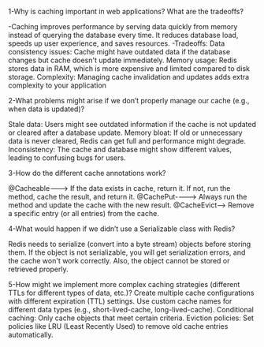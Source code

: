1-Why is caching important in web applications?
What are the tradeoffs?

-Caching improves performance by serving data quickly from memory
instead of querying the database every time.
It reduces database load, speeds up user experience, and saves resources.
-Tradeoffs:
Data consistency issues: Cache might have outdated data if the database
changes but cache doesn't update immediately.
Memory usage: Redis stores data in RAM, which is more expensive and limited
compared to disk storage.
Complexity: Managing cache invalidation and updates adds extra complexity to your application

2-What problems might arise if we don’t properly manage our cache (e.g., when data is updated)?

Stale data: Users might see outdated information if the cache is not updated or
cleared after a database update.
Memory bloat: If old or unnecessary data is never cleared, Redis can get full
and performance might degrade.
Inconsistency: The cache and database might show different values,
leading to confusing bugs for users.

3-How do the different cache annotations work?

@Cacheable--->	If the data exists in cache, return it. If not, run the method, cache the result, and return it.
@CachePut---->  Always run the method and update the cache with the new result.
@CacheEvict-->  Remove a specific entry (or all entries) from the cache.

4-What would happen if we didn’t use a Serializable class with Redis?

Redis needs to serialize (convert into a byte stream) objects before storing them.
If the object is not serializable, you will get serialization errors, and the cache won't work correctly.
Also, the object cannot be stored or retrieved properly.

5-How might we implement more complex caching strategies (different TTLs for different types of data, etc.)?
Create multiple cache configurations with different expiration (TTL) settings.
Use custom cache names for different data types (e.g., short-lived-cache, long-lived-cache).
Conditional caching: Only cache objects that meet certain criteria.
Eviction policies: Set policies like LRU (Least Recently Used) to remove old cache entries automatically.